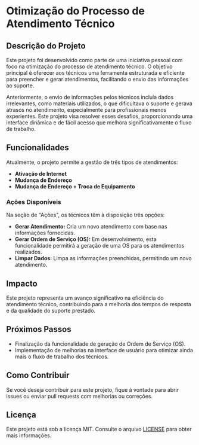 # Otimização do Processo de Atendimento Técnico

## Descrição do Projeto

Este projeto foi desenvolvido como parte de uma iniciativa pessoal com foco na otimização do processo de atendimento técnico. O objetivo principal é oferecer aos técnicos uma ferramenta estruturada e eficiente para preencher e gerar atendimentos, facilitando o envio das informações ao suporte.

Anteriormente, o envio de informações pelos técnicos incluía dados irrelevantes, como materiais utilizados, o que dificultava o suporte e gerava atrasos no atendimento, especialmente para profissionais menos experientes. Este projeto visa resolver esses desafios, proporcionando uma interface dinâmica e de fácil acesso que melhora significativamente o fluxo de trabalho.

## Funcionalidades

Atualmente, o projeto permite a gestão de três tipos de atendimentos:

- **Ativação de Internet**
- **Mudança de Endereço**
- **Mudança de Endereço + Troca de Equipamento**

### Ações Disponíveis

Na seção de "Ações", os técnicos têm à disposição três opções:

- **Gerar Atendimento:** Cria um novo atendimento com base nas informações fornecidas.
- **Gerar Ordem de Serviço (OS):** Em desenvolvimento, esta funcionalidade permitirá a geração de uma OS para os atendimentos realizados.
- **Limpar Dados:** Limpa as informações preenchidas, permitindo um novo atendimento.

## Impacto

Este projeto representa um avanço significativo na eficiência do atendimento técnico, contribuindo para a melhoria dos tempos de resposta e da qualidade do suporte prestado.

## Próximos Passos

- Finalização da funcionalidade de geração de Ordem de Serviço (OS).
- Implementação de melhorias na interface de usuário para otimizar ainda mais o fluxo de trabalho dos técnicos.

## Como Contribuir

Se você deseja contribuir para este projeto, fique à vontade para abrir issues ou enviar pull requests com melhorias ou correções.

## Licença

Este projeto está sob a licença MIT. Consulte o arquivo [LICENSE](LICENSE) para obter mais informações.
